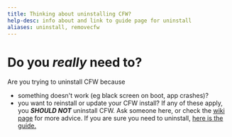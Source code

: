 ```yaml
---
title: Thinking about uninstalling CFW?
help-desc: info about and link to guide page for uninstall
aliases: uninstall, removecfw
---
```


# Do you _really_ need to?
Are you trying to uninstall CFW because
- something doesn't work (eg black screen on boot, app crashes)?
- you want to reinstall or update your CFW install?
If any of these apply, you _**SHOULD NOT**_ uninstall CFW. Ask someone here, or check the [wiki page](https://wiki.hacks.guide/wiki/3DS:Why_not_to_remove_custom_firmware) for more advice.
If you are sure you need to uninstall, [here is the guide.](https://3ds.hacks.guide/uninstall-cfw)
